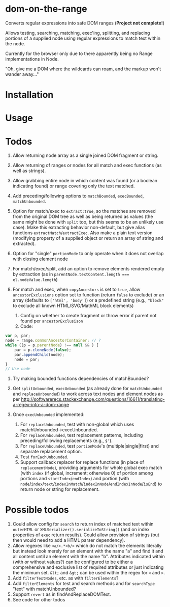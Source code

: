 # dom-on-the-range

Converts regular expressions into safe DOM ranges (**Project not complete!**)

Allows testing, searching, matching, exec'ing, splitting, and replacing portions of a
supplied node using regular expressions to match text within the node.

Currently for the browser only due to there apparently being no Range implementations in Node.

"Oh, give me a DOM where the wildcards can roam, and the markup won't wander away..."

# Installation

# Usage



# Todos

1. Allow returning node array as a single joined DOM fragment or string.
1. Allow returning of ranges or nodes for all match and exec functions (as well as strings).
1. Allow grabbing entire node in which content was found (or a boolean indicating found) or range covering only the text matched.
1. Add preceding/following options to `matchBounded`, `execBounded`, `matchUnbounded`.

1. Option for match/exec to `extract:true`, so the matches are removed from the original DOM tree as
well as being returned as values (the same might be done with `split` too, but this seems to be an unlikely
use case). Make this extracting behavior non-default, but give alias functions `extractMatch`/`extractExec`. Also
make a plain text version (modifying property of a supplied object or return an array of string and extracted).
1. Option for "single" `portionMode` to only operate when it does not overlap with closing element node
1. For match/exec/split, add an option to remove elements rendered empty by extraction (as in `parentNode.textContent.length === el.nodeValue.length`)
1. For match and exec, when `copyAncestors` is set to `true`, allow
`ancestorExclusions` option set to function (return `false` to exclude) or an array (defaults to
`['html', 'body']`) or a predefined string (e.g., `"block"` to exclude all known HTML/SVG/MathML block elements)
    1. Config on whether to create fragment or throw error if parent not found per `ancestorExclusison`
    1. Code:
```js
var p, par;
node = range.commonAncestorContainer; // ?
while ((p = p.parentNode) !== null && ) {
    par = p.cloneNode(false);
    par.appendChild(node);
    node = par;
}
// Use node
```
1. Try making bounded functions dependencies of matchBounded?

1. Get `splitUnbounded`, `execUnbounded` (as already done for `matchUnbounded` and `replaceUnbounded`) to work
across text nodes and element nodes as per
http://softwarerecs.stackexchange.com/questions/16611/translating-a-regex-into-a-dom-range
1. Once `execUnbounded` implemented:
    1. For `replaceUnbounded`, test with non-global which uses matchUnbounded->execUnbounded.
    1. For `replaceUnbounded`, test replacement patterns, including preceding/following replacements (e.g., `$'`).
    1. For `replaceUnbounded`, test `portionMode`'s (multiple|single|first) and separate replacement option.
    1. Test `forEachUnbounded`.
    1. Support callback replacer for replace functions (in place of `replacementNode`), providing arguments for whole global exec match (with `index` (if global, increment; otherwise 0) of portion among portions and `startIndex`/`endIndex`) and portion (with `node`/`index`/`text`/`indexInMatch`/`indexInNode`/`endIndexInNode`/`isEnd`) to return node or string for replacement.

# Possible todos

1. Could allow config for `search` to return index of matched text within `outerHTML` or `XMLSerializer().serializeToString()` (and on index properties of `exec` return results). Could allow provision of strings (but then would need to add a HTML parser dependency).
1. Allow regexes like `<a/>.*<b/>` which do not match the elements literally but instead look merely for an element with the name "a" and find it and all content until an element with the name "b". Attributes indicated within (with or without values?) can be configured to be either a comprehensive and exclusive list of required attributes or just indicating the minimum set. `&lt;` and `&gt;` can be used within the regex for `<` and `>`.
1. Add `filterTextNodes`, etc. as with `filterElements`?
1. Add `filterElements` for test and search methods and for `searchType` "text" with matchUnbounded?
1. Support `revert` as in findAndReplaceDOMText.
1. See code for other todos
